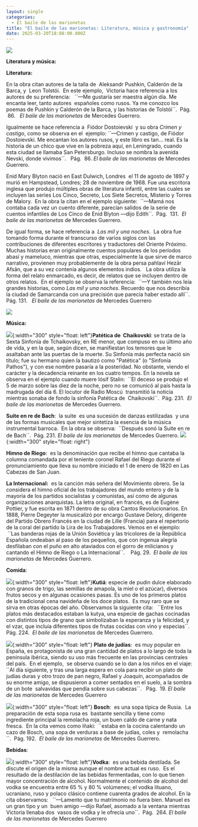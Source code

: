 ```yaml
---
layout: single
categories:
  - El baile de las marionetas
title: "El baile de las marionetas: Literatura, música y gastronomía"
date: 2025-03-20T18:08:00.000Z
---
```

![](/assets/img/banner.png)

**Literatura y música:** 

**Literatura:**

En la obra citan autores de la talla de  Aleksandr Pushkin, Calderón de la Barca, y  Leon Tolstói. 
En este ejemplo,  Victoria hace referencia a los autores de su preferencia:
  ´´—Me gustaría ser maestra algún día. Me encanta leer, tanto autores  españoles como rusos. Ya me conozco los poemas de Pushkin y Calderón de la Barca, y las historias de Tolstói´´.  Pág.  86.   *El
baile de las marionetas* de Mercedes Guerrero.

Igualmente se hace referencia a  Fiódor Dostoievski  y su obra *Crimen y castigo*, como se observa en el 
ejemplo: ´´—Crimen y castigo, de Fiódor Dostoievski. Me encantan los autores rusos, y este libro es tan… real. Es la historia de un chico que vive en la pobreza aquí, en Leningrado, cuando esta ciudad se llamaba San Petersburgo. Incluso se nombra la avenida Nevski, donde vivimos´´.   Pág.  86. *El baile de las marionetas* de Mercedes Guerrero.

Enid Mary Blyton nació en East Dulwich, Londres  el 11 de agosto de 1897 y murió en Hampstead,
Londres; 28 de noviembre de 1968. Fue una escritora inglesa que produjo múltiples obras de literatura infantil, entre las cuales se incluyen las series Los Cinco, Secreto, Los Siete Secretos, Misterio y Torres de Malory.  En la obra la citan en el ejemplo siguiente:  ´´—Mamá nos contaba cada vez un cuento diferente, parecían salidos de la serie de cuentos infantiles de Los Cinco de Enid Blyton —dijo Edith´´.  Pág.  131.  *El baile de las marionetas* de Mercedes Guerrero.

De igual forma, se hace referencia a  *Las mil y una noches*.  La obra fue tomando forma durante el transcurso de varios siglos con las contribuciones de diferentes escritores y traductores del Oriente Próximo. Muchas historias eran originalmente cuentos populares de los períodos abasí y mameluco, mientras que otras, especialmente la que sirve de marco narrativo, provienen muy probablemente de la obra persa pahlaví Hezār Afsān, que a su vez contenía algunos elementos indios.   La obra utiliza
la forma del relato enmarcado, es decir, de relatos que se incluyen dentro de otros relatos.  En el ejemplo se observa la referencia:  ´´—Y también nos leía grandes historias, como *Las mil y una noches*. Recuerdo que nos describía la ciudad de Samarcanda con una precisión que parecía haber estado
allí´´.  Pág. 131.   *El baile de las marionetas* de Mercedes Guerrero

![](/assets/img/literatura.png)

**Música:**

![](/assets/img/sinfonia.jpeg){:width="300" style="float: left"}**Patética de  Chaikovski**: se trata de la Sexta Sinfonía de Tchaikovsky, en RE menor, que compuso en su último año de vida, y en la que, según dicen, se manifiestan los temores que le asaltaban ante las puertas de la muerte. Su Sinfonía más perfecta nació sin título; fue su hermano quien la bautizó como "Patética" (o "Sinfonía Pathos"), y con ese nombre pasaría a la posteridad. No obstante, viendo el carácter y la decadencia reinante en los cuatro tempos. En la novela se observa en el ejemplo cuando muere Iósif Stalin:  ´´El deceso se produjo el 5 de marzo sobre las diez de la noche, pero no se comunicó al país hasta la madrugada del día 6. El locutor de Radio Moscú  transmitió la noticia mientras sonaba de fondo la sinfonía Patética de  Chaikovski´´.  Pág. 231.  *El baile de las marionetas* de Mercedes Guerrero.

**Suite en re de Bach**:  la suite  es una sucesión de danzas estilizadas  y una de las formas musicales que mejor sintetiza la esencia de la música instrumental barroca.  En la obra se observa:  ´´Después sonó la Suite en re de Bach´´.  Pág. 231. *El baile de las marionetas* de Mercedes Guerrero. ![](/assets/img/bach.jpg){:width="300" style="float: right"}

**Himno de Riego**:  es la denominación que recibe el himno que cantaba la columna comandada por el teniente coronel Rafael del Riego durante el pronunciamiento que lleva su nombre iniciado el 1 de enero de 1820 en Las Cabezas de San Juan.

**La Internacional:**  es la canción más señera del Movimiento obrero. Se la considera el himno oficial de los trabajadores del mundo entero y de la mayoría de los partidos socialistas y comunistas, así como de algunas organizaciones anarquistas. La letra original, en francés, es de Eugène Pottier, y fue escrita en 1871 dentro de su obra Cantos Revolucionarios. En 1888, Pierre Degeyter la musicalizó por encargo Gustave Delory, dirigente del Partido Obrero Francés en la ciudad de Lille (Francia) para el repertorio de la coral del partido la Lira de los Trabajadores. Vemos en el ejemplo:  ´´Las banderas rojas de la Unión Soviética y las tricolores de la República Española ondeaban al paso de los pequeños, que con ingenua alegría desfilaban con el puño en alto ataviados con el gorro de milicianos y cantando el Himno de Riego o La Internacional´´.    Pág. 29.  *El baile de las marionetas* de Mercedes Guerrero.


**Comida**:




![](/assets/img/kutiá.jpg){:width="300" style="float: left"}**Kutiá**: especie de pudin dulce elaborado con granos de trigo, las semillas de amapola, la miel o el azúcar), diversos frutos secos y en algunas ocasiones pasas. Es uno de los primeros platos de la tradicional cena navideña de los doce platos.​  Es muy raro que se sirva en otras épocas del año. Observamos la siguiente cita:   ´´Entre los platos más destacados estaban la kutya, una especie de gachas cocinadas con distintos tipos de grano que simbolizaban la esperanza y la felicidad, y el vzar, que incluía diferentes tipos de frutas cocidas con vino y especias´´.  Pág. 224.  *El baile de las marionetas* de Mercedes Guerrero.




![](/assets/img/plato-de-judías.jpg){:width="300" style="float: left"} **Plato de judías**:  es muy popular en España, es protagonista de una gran cantidad de platos a lo largo de toda la península ibérica, siendo su uso más frecuente en las provincias centrales del país.  En el ejemplo,  se observa cuando se lo dan a los niños en el viaje: ´´Al día siguiente, y tras una larga espera en cola para recibir un plato de judías duras y otro trozo de pan negro, Rafael y Joaquín, acompañados de su enorme amigo, se dispusieron a comer sentados en el suelo, a la sombra de un bote  salvavidas que pendía sobre sus cabezas´´.   Pág.  19. *El baile de las marionetas* de Mercedes Guerrero



![](/assets/img/bosch.jpg){:width="300" style="float: left"} **Bosch**:  es una sopa típica de Rusia.  La preparación de esta sopa rusa es  bastante sencilla y tiene como ingrediente principal la remolacha roja, un buen caldo de carne y nata fresca.  En la cita vemos
como Iñaki:  ´´estaba en la cocina calentando un cazo de Bosch, una sopa de verduras a base de judías, coles y  remolacha´´.  Pág. 192.  *El baile de las marionetas* de Mercedes Guerrero.


**Bebidas**:


![](/assets/img/vodka2.jpg){:width="300" style="float: left"}**Vodka**:  es una bebida destilada. Se discute el origen de la misma aunque el nombre actual es ruso.  Es el resultado de la destilación de las bebidas fermentadas, con lo que tienen mayor concentración de alcohol. Normalmente el contenido de alcohol del vodka se encuentra entre 65 % y 80 % volúmenes; el
vodka lituano, ucraniano, ruso y polaco clásico contiene cuarenta grados de alcohol. En la cita observamos:   ´´—Lamento que tu matrimonio no fuera bien. Manuel es un gran tipo y un  buen amigo —dijo Rafael, asomado a la ventana mientras Victoria llenaba dos  vasos de vodka y le ofrecía uno´´.  Pág.  264. *El baile de las marionetas* de Mercedes Guerrero
